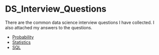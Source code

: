 # DS_Interview_Questions
There are the common data science interview questions I have collected. I also attached my answers to the questions. 
* [Probability](https://github.com/Ccheef/DS_Interview_Questions/blob/master/Probability.md)
* [Statistics](https://github.com/Ccheef/DS_Interview_Questions/blob/master/Statistics.md)
* [SQL](https://github.com/Ccheef/DS_Interview_Questions/blob/master/SQL/SQL.md)
